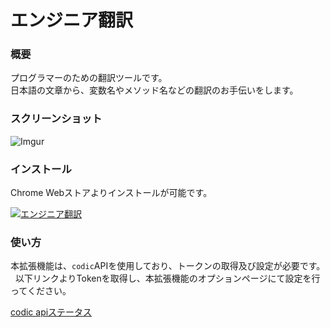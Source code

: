 # エンジニア翻訳

### 概要
プログラマーのための翻訳ツールです。  
日本語の文章から、変数名やメソッド名などの翻訳のお手伝いをします。

### スクリーンショット

![Imgur](http://i.imgur.com/oTefPBS.jpg)

### インストール

Chrome Webストアよりインストールが可能です。

[![エンジニア翻訳](https://developer.chrome.com/webstore/images/ChromeWebStore_Badge_v2_206x58.png)](https://chrome.google.com/webstore/detail/%E3%82%A8%E3%83%B3%E3%82%B8%E3%83%8B%E3%82%A2%E7%BF%BB%E8%A8%B3/fhfnmpgkjjmoehjfcmalkllgedlenlcm)

### 使い方

本拡張機能は、`codic`APIを使用しており、トークンの取得及び設定が必要です。  
以下リンクよりTokenを取得し、本拡張機能のオプションページにて設定を行ってください。  

[codic apiステータス](https://codic.jp/my/api_status)
